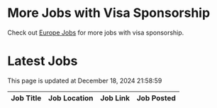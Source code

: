 # More Jobs with Visa Sponsorship

Check out [Europe Jobs](https://github.com/sureshparimi/europejobs#latest-jobs) for more jobs with visa sponsorship.

# Latest Jobs

This page is updated at December 18, 2024 21:58:59

| Job Title | Job Location | Job Link | Job Posted |
| --- | --- | --- | --- |
